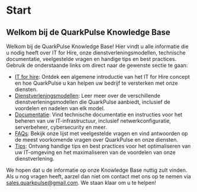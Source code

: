 # Start

## Welkom bij de QuarkPulse Knowledge Base

Welkom bij de QuarkPulse Knowledge Base! Hier vindt u alle informatie die u nodig heeft over IT for Hire, onze dienstverleningsmodellen, technische documentatie, veelgestelde vragen en handige tips en best practices. Gebruik de onderstaande links om direct naar de gewenste sectie te gaan:

- [IT for hire](it-for-hire): Ontdek een algemene introductie van het IT for Hire concept en hoe QuarkPulse u kan helpen uw bedrijf te versterken met onze diensten.
- [Dienstverleningsmodellen](dienstverleningsmodellen): Leer meer over de verschillende dienstverleningsmodellen die QuarkPulse aanbiedt, inclusief de voordelen en nadelen van elk model.
- [Documentatie](documentatie): Vind technische documentatie en instructies voor het beheren van uw IT-infrastructuur, inclusief netwerkconfiguratie, serverbeheer, cybersecurity en meer.
- [FAQs](faqs): Bekijk onze lijst met veelgestelde vragen en vind antwoorden op de meest voorkomende vragen over QuarkPulse en onze diensten.
- [Tips](tips): Ontvang handige tips en best practices voor het optimaliseren van uw IT-omgeving en het maximaliseren van de voordelen van onze dienstverlening.

We hopen dat u de informatie op onze Knowledge Base nuttig zult vinden. Als u nog vragen heeft, aarzel dan niet om contact met ons op te nemen via sales.quarkpulse@gmail.com. We staan ​​klaar om u te helpen!
